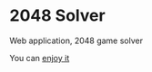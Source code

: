 # 2048 Solver
Web application, 2048 game solver

You can [enjoy it](https://infinite-reaches-38760.herokuapp.com/)
